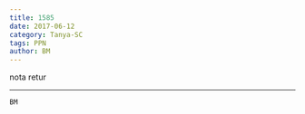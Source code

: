 ```yaml
---
title: 1585
date: 2017-06-12
category: Tanya-SC
tags: PPN
author: BM
---
```


nota retur

---



`BM`
